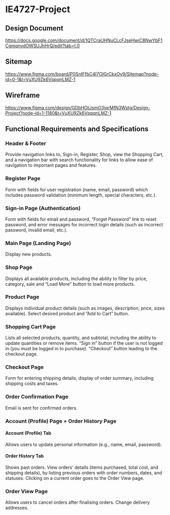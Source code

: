 # IE4727-Project

## Design Document

https://docs.google.com/document/d/1QTCraUHNuCLcFJseHwiC8NwYbF1CgmqnvdOWSUJhHrQ/edit?tab=t.0

## Sitemap

https://www.figma.com/board/P0SnIFfbC4I7OlGrCkxOy9/Sitemap?node-id=0-1&t=VuXU9Zk6VppqnLMZ-1

## Wireframe

https://www.figma.com/design/GDbHOtJsmO3jqrMfN3Wstg/Design-Project?node-id=1-1180&t=VuXU9Zk6VppqnLMZ-1

## Functional Requirements and Specifications

### Header & Footer
Provide navigation links to, Sign-in, Register, Shop, view the Shopping Cart, and a navigation bar with search functionality for links to allow ease of navigation to important pages and features.

### Register Page
Form with fields for user registration (name, email, password) which includes password validation (minimum length, special characters, etc.).

### Sign-in Page (Authentication)
Form with fields for email and password, “Forget Password” link to reset password, and error messages for incorrect login details (such as incorrect password, invalid email, etc.).

### Main Page (Landing Page)
Display new products.

### Shop Page
Displays all available products, including the ability to filter by price, category, sale and “Load More” button to load more products.

### Product Page
Displays individual product details (such as images, description, price, sizes available).
Select desired product and ”Add to Cart” button.

### Shopping Cart Page
Lists all selected products, quantity, and subtotal, including the ability to update quantities or remove items.
“Sign in” button if the user is not logged in (you must be logged in to purchase).
“Checkout” button leading to the checkout page.

### Checkout Page
Form for entering shipping details, display of order summary, including shipping costs and taxes.

### Order Confirmation Page
Email is sent for confirmed orders.

### Account (Profile) Page + Order History Page
#### Account (Profile) Tab
Allows users to update personal information (e.g., name, email, password).
#### Order History Tab
Shows past orders.
View orders’ details (items purchased, total cost, and shipping details), by listing previous orders with order numbers, dates, and statuses.
Clicking on a current order goes to the Order View page.

### Order View Page
Allows users to cancel orders after finalising orders.
Change delivery addresses.
